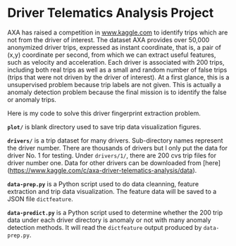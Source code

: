 # Driver Telematics Analysis Project

AXA has raised a competition in www.kaggle.com to identify trips which are not from 
the driver of interest. The dataset AXA provides over 50,000 anonymized driver trips, expressed 
as instant coordinate, that is, a pair of (x,y) coordinate per second, from which we can 
extract useful features, such as velocity and acceleration. Each driver is associated with 200 trips, including
both real trips as well as a small and random number of false trips (trips that were not
driven by the driver of interest). At a first glance, this is a unsupervised problem because trip labels are
not given. This is actually a anomaly detection problem because the final mission is
to identify the false or anomaly trips.

Here is my code to solve this driver fingerprint extraction problem.

**`plot/`** is blank directory used to save trip data visualization figures.

**`drivers/`** is a trip dataset for many drivers. Sub-directory names represent the driver number. There are thousands
of drivers but I only put the data for driver No. 1 for testing. Under `drivers/1/`, there are 200 cvs trip
files for driver number one. Data for other drivers can be downloaded from
[here] (https://www.kaggle.com/c/axa-driver-telematics-analysis/data).

**`data-prep.py`** is a Python script used to do data cleanning, feature extraction and trip data visualization. 
The feature data will be saved to a JSON file `dictfeature`.

**`data-predict.py`** is a Python script used to determine whether the 200 trip data under 
each driver directory is anomaly or not with many anomaly detection methods. It will read the `dictfeature`
output produced by `data-prep.py`.


